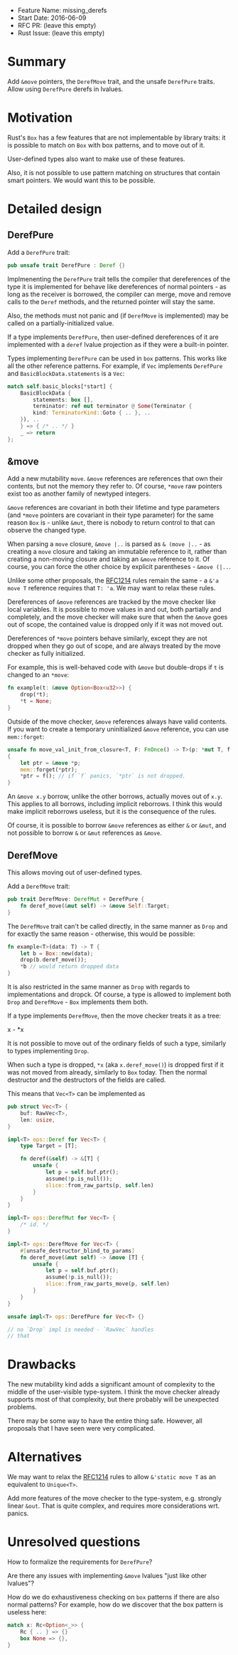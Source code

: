 - Feature Name: missing_derefs
- Start Date: 2016-06-09
- RFC PR: (leave this empty)
- Rust Issue: (leave this empty)

# Summary
[summary]: #summary

Add `&move` pointers, the `DerefMove` trait, and the unsafe
`DerefPure` traits. Allow using `DerefPure` derefs in lvalues.

# Motivation
[motivation]: #motivation

Rust's `Box` has a few features that are not implementable by library
traits: it is possible to match on `Box` with box patterns, and to
move out of it.

User-defined types also want to make use of these features.

Also, it is not possible to use pattern matching on structures that
contain smart pointers. We would want this to be possible.

# Detailed design
[design]: #detailed-design

## DerefPure

Add a `DerefPure` trait:
```Rust
pub unsafe trait DerefPure : Deref {}
```

Implmenenting the `DerefPure` trait tells the compiler that dereferences
of the type it is implemented for behave like dereferences of normal
pointers - as long as the receiver is borrowed, the compiler can merge,
move and remove calls to the `Deref` methods, and the returned pointer
will stay the same.

Also, the methods must not panic and (if `DerefMove` is implemented) may
be called on a partially-initialized value.

If a type implements `DerefPure`, then user-defined dereferences of it
are implemented with a `deref` lvalue projection as if they were a built-in
pointer.

Types implementing `DerefPure` can be used in `box` patterns. This works
like all the other reference patterns. For example, if `Vec` implements
`DerefPure` and `BasicBlockData.statements` is a `Vec`:

```Rust
match self.basic_blocks[*start] {
    BasicBlockData {
        statements: box [],
        terminator: ref mut terminator @ Some(Terminator {
	    kind: TerminatorKind::Goto { .. }, ..
	}), ..
    } => { /* .. */ }
    _ => return
};
```

## &move

Add a new mutability `move`. `&move` references are references that own their
contents, but not the memory they refer to. Of course, `*move` raw pointers
exist too as another family of newtyped integers.

`&move` references are covariant in both their lifetime and type parameters
(and `*move` pointers are covariant in their type parameter) for the same
reason `Box` is - unlike `&mut`, there is nobody to return control to that
can observe the changed type.

When parsing a `move` closure, `&move |..` is parsed as `& (move |..` -
as creating a `move` closure and taking an immutable reference to it, rather
than creating a non-moving closure and taking an `&move` reference to it. Of
course, you can force the other choice by explicit parentheses - `&move (|..`.

Unlike some other proposals, the [RFC1214] rules remain the same - a
`&'a move T` reference requires that `T: 'a`. We may want to relax these
rules.

Dereferences of `&move` references are tracked by the move checker like
local variables. It is possible to move values in and out, both partially
and completely, and the move checker will make sure that when the `&move`
goes out of scope, the contained value is dropped only if it was not moved out.

Dereferences of `*move` pointers behave similarly, except they are not dropped
when they go out of scope, and are always treated by the move checker as fully
initialized.

For example, this is well-behaved code with `&move` but double-drops if
`t` is changed to an `*move`:

```Rust
fn example(t: &move Option<Box<u32>>) {
    drop(*t);
    *t = None;
}
```

Outside of the move checker, `&move` references always have valid contents.
If you want to create a temporary uninitialized `&move` reference, you can
use `mem::forget`:

```Rust
unsafe fn move_val_init_from_closure<T, F: FnOnce() -> T>(p: *mut T, f: F)
{
    let ptr = &move *p;
    mem::forget(*ptr);
    *ptr = f(); // if `f` panics, `*ptr` is not dropped.
}
```

An `&move x.y` borrow, unlike the other borrows, actually moves out of
`x.y`. This applies to all borrows, including implicit reborrows. I think
this would make implicit reborrows useless, but it is the consequence of
the rules.

Of course, it is possible to borrow `&move` references as either `&` or
`&mut`, and not possible to borrow `&` or `&mut` references as `&move`.

## DerefMove

This allows moving out of user-defined types.

Add a `DerefMove` trait:
```Rust
pub trait DerefMove: DerefMut + DerefPure {
    fn deref_move(&mut self) -> &move Self::Target;
}
```

The `DerefMove` trait can't be called directly, in the same manner
as `Drop` and for exactly the same reason - otherwise, this
would be possible:

```Rust
fn example<T>(data: T) -> T {
    let b = Box::new(data);
    drop(b.deref_move());
    *b // would return dropped data
}
```

It is also restricted in the same manner as `Drop` with regards to
implementations and dropck. Of course, a type is allowed to implement
both `Drop` and `DerefMove` - `Box` implements them both.

If a type implements `DerefMove`, then the move checker treats it
as a tree:

x
    - *x

It is not possible to move out of the ordinary fields of such a
type, similarly to types implementing `Drop`.

When such a type is dropped, `*x` (aka `x.deref_move()`) is dropped
first if it was not moved from already, similarly to `Box` today. Then
the normal destructor and the destructors of the fields are called.

This means that `Vec<T>` can be implemented as

```Rust
pub struct Vec<T> {
    buf: RawVec<T>,
    len: usize,
}

impl<T> ops::Deref for Vec<T> {
    type Target = [T];

    fn deref(&self) -> &[T] {
        unsafe {
            let p = self.buf.ptr();
            assume(!p.is_null());
            slice::from_raw_parts(p, self.len)
        }
    }
}

impl<T> ops::DerefMut for Vec<T> {
    /* id. */
}

impl<T> ops::DerefMove for Vec<T> {
    #[unsafe_destructor_blind_to_params]
    fn deref_move(&mut self) -> &move [T] {
        unsafe {
            let p = self.buf.ptr();
            assume(!p.is_null());
            slice::from_raw_parts_move(p, self.len)
        }
    }
}

unsafe impl<T> ops::DerefPure for Vec<T> {}

// no `Drop` impl is needed - `RawVec` handles
// that
```

# Drawbacks
[drawbacks]: #drawbacks

The new mutability kind adds a significant amount of complexity to the
middle of the user-visible type-system. I think the move checker already
supports most of that complexity, but there probably will be unexpected
problems.

There may be some way to have the entire thing safe. However, all proposals
that I have seen were very complicated.

# Alternatives
[alternatives]: #alternatives

We may want to relax the [RFC1214] rules to allow `&'static move T` as an
equivalent to `Unique<T>`.

Add more features of the move checker to the type-system, e.g. strongly
linear `&out`. That is quite complex, and requires more considerations
wrt. panics.

# Unresolved questions
[unresolved]: #unresolved-questions

How to formalize the requirements for `DerefPure`?

Are there any issues with implementing `&move` lvalues "just like other lvalues"?

How do we do exhaustiveness checking on `box` patterns if there are also
normal patterns? For example, how do we discover that the box pattern is
useless here:

```Rust
match x: Rc<Option<_>> {
    Rc { .. } => {}
    box None => {},
}
```

[RFC1214]: https://github.com/rust-lang/rfcs/blob/master/text/1214-projections-lifetimes-and-wf.md